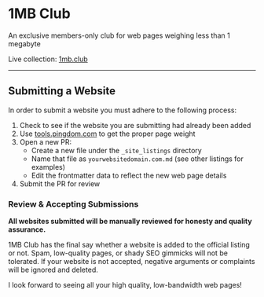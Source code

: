 # 1MB Club

An exclusive members-only club for web pages weighing less than 1 megabyte

Live collection: <a href="https://1mb.club">1mb.club</a>

---

## Submitting a Website

In order to submit a website you must adhere to the following process:

1. Check to see if the website you are submitting had already been added
2. Use <a href="https://tools.pingdom.com">tools.pingdom.com</a> to get the proper page weight
3. Open a new PR:
    - Create a new file under the `_site_listings` directory
    - Name that file as `yourwebsitedomain.com.md` (see other listings for examples)
    - Edit the frontmatter data to reflect the new web page details
4. Submit the PR for review

### Review &amp; Accepting Submissions

**All websites submitted will be manually reviewed for honesty and quality assurance.**

1MB Club has the final say whether a website is added to the official listing or not. Spam, low-quality pages, or shady SEO gimmicks will not be tolerated. If your website is not accepted, negative arguments or complaints will be ignored and deleted.

I look forward to seeing all your high quality, low-bandwidth web pages!
